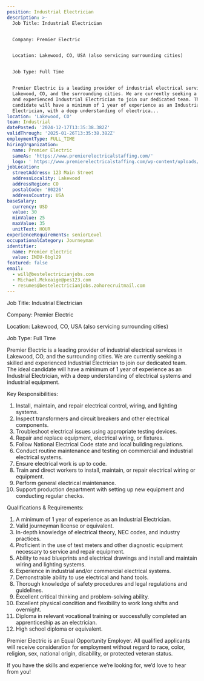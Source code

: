 ```yaml
---
position: Industrial Electrician
description: >-
  Job Title: Industrial Electrician


  Company: Premier Electric


  Location: Lakewood, CO, USA (also servicing surrounding cities)


  Job Type: Full Time


  Premier Electric is a leading provider of industrial electrical services in
  Lakewood, CO, and the surrounding cities. We are currently seeking a skilled
  and experienced Industrial Electrician to join our dedicated team. The ideal
  candidate will have a minimum of 1 year of experience as an Industrial
  Electrician, with a deep understanding of electrica...
location: 'Lakewood, CO'
team: Industrial
datePosted: '2024-12-17T13:35:38.382Z'
validThrough: '2025-01-26T13:35:38.382Z'
employmentType: FULL_TIME
hiringOrganization:
  name: Premier Electric
  sameAs: 'https://www.premierelectricalstaffing.com/'
  logo: ' https://www.premierelectricalstaffing.com/wp-content/uploads/2020/05/Premier-Electrical-Staffing-logo.png'
jobLocation:
  streetAddress: 123 Main Street
  addressLocality: Lakewood
  addressRegion: CO
  postalCode: '80226'
  addressCountry: USA
baseSalary:
  currency: USD
  value: 30
  minValue: 25
  maxValue: 35
  unitText: HOUR
experienceRequirements: seniorLevel
occupationalCategory: Journeyman
identifier:
  name: Premier Electric
  value: INDU-8bgl29
featured: false
email:
  - will@bestelectricianjobs.com
  - Michael.Mckeaige@pes123.com
  - resumes@bestelectricianjobs.zohorecruitmail.com
---
```




Job Title: Industrial Electrician

Company: Premier Electric

Location: Lakewood, CO, USA (also servicing surrounding cities)

Job Type: Full Time

Premier Electric is a leading provider of industrial electrical services in Lakewood, CO, and the surrounding cities. We are currently seeking a skilled and experienced Industrial Electrician to join our dedicated team. The ideal candidate will have a minimum of 1 year of experience as an Industrial Electrician, with a deep understanding of electrical systems and industrial equipment.

Key Responsibilities:

1. Install, maintain, and repair electrical control, wiring, and lighting systems.
2. Inspect transformers and circuit breakers and other electrical components.
3. Troubleshoot electrical issues using appropriate testing devices.
4. Repair and replace equipment, electrical wiring, or fixtures.
5. Follow National Electrical Code state and local building regulations.
6. Conduct routine maintenance and testing on commercial and industrial electrical systems.
7. Ensure electrical work is up to code.
8. Train and direct workers to install, maintain, or repair electrical wiring or equipment.
9. Perform general electrical maintenance.
10. Support production department with setting up new equipment and conducting regular checks.

Qualifications & Requirements:

1. A minimum of 1 year of experience as an Industrial Electrician.
2. Valid journeyman license or equivalent.
3. In-depth knowledge of electrical theory, NEC codes, and industry practices.
4. Proficient in the use of test meters and other diagnostic equipment necessary to service and repair equipment.
5. Ability to read blueprints and electrical drawings and install and maintain wiring and lighting systems.
6. Experience in industrial and/or commercial electrical systems.
7. Demonstrable ability to use electrical and hand tools.
8. Thorough knowledge of safety procedures and legal regulations and guidelines.
9. Excellent critical thinking and problem-solving ability.
10. Excellent physical condition and flexibility to work long shifts and overnight.
11. Diploma in relevant vocational training or successfully completed an apprenticeship as an electrician.
12. High school diploma or equivalent.

Premier Electric is an Equal Opportunity Employer. All qualified applicants will receive consideration for employment without regard to race, color, religion, sex, national origin, disability, or protected veteran status. 

If you have the skills and experience we’re looking for, we’d love to hear from you!
